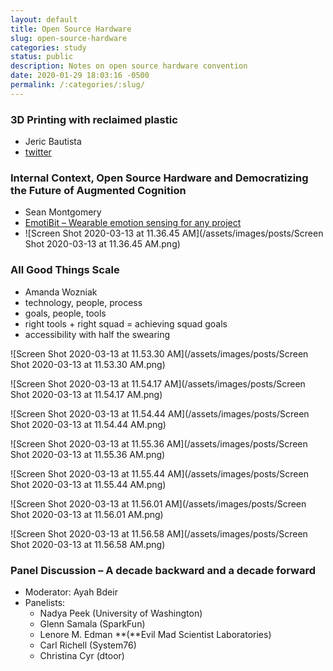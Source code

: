 ```yaml
---
layout: default
title: Open Source Hardware
slug: open-source-hardware
categories: study
status: public
description: Notes on open source hardware convention
date: 2020-01-29 18:03:16 -0500
permalink: /:categories/:slug/
---
```


### 3D Printing with reclaimed plastic

- Jeric Bautista
- [twitter](https://twitter.com/jericprints?lang=en)

### Internal Context, Open Source Hardware and  Democratizing the Future of Augmented Cognition

 - Sean Montgomery
 - [EmotiBit – Wearable emotion sensing for any project](https://www.emotibit.com/)
 - ![Screen Shot 2020-03-13 at 11.36.45 AM](/assets/images/posts/Screen Shot 2020-03-13 at 11.36.45 AM.png)

 ### All  Good Things Scale

 - Amanda Wozniak
 - technology, people, process
 - goals, people, tools
 - right tools + right squad = achieving squad goals
 - accessibility with half the swearing

![Screen Shot 2020-03-13 at 11.53.30 AM](/assets/images/posts/Screen Shot 2020-03-13 at 11.53.30 AM.png)

![Screen Shot 2020-03-13 at 11.54.17 AM](/assets/images/posts/Screen Shot 2020-03-13 at 11.54.17 AM.png)

![Screen Shot 2020-03-13 at 11.54.44 AM](/assets/images/posts/Screen Shot 2020-03-13 at 11.54.44 AM.png)

![Screen Shot 2020-03-13 at 11.55.36 AM](/assets/images/posts/Screen Shot 2020-03-13 at 11.55.36 AM.png)

![Screen Shot 2020-03-13 at 11.55.44 AM](/assets/images/posts/Screen Shot 2020-03-13 at 11.55.44 AM.png)

![Screen Shot 2020-03-13 at 11.56.01 AM](/assets/images/posts/Screen Shot 2020-03-13 at 11.56.01 AM.png)

![Screen Shot 2020-03-13 at 11.56.58 AM](/assets/images/posts/Screen Shot 2020-03-13 at 11.56.58 AM.png)



### Panel  Discussion –  A decade backward and a decade forward
- Moderator: Ayah Bdeir
- Panelists:
  - Nadya Peek (University of Washington)
  - Glenn Samala (SparkFun)
  - Lenore M. Edman **(**Evil Mad Scientist Laboratories)
  - Carl Richell (System76) 
  - Christina Cyr (dtoor)

<!-- 
### Impact  of NDA-Free & Open Source on LSI Design & Fabrication
- Junichi  Akita 

  
### A  New and Radical Open Source Initiative Towards the Development of Advanced  Electric Propulsion for Space

- Michael  Bretti                                          

### How  Hardware Learns: Five Years in the Life of an Open Source Flood Warning  Design

- Robert  Ryan- Silva                                     

### Ada  Lovelace Fellow – YOLO, a social  robot for creativity

- Patricia  Alves Oliveira                               

### Ada  Lovelace Fellow –  I’m giving it all she’s got: Troubleshooting  with obsolete hardware in archives and museums

- Lorena Ramírez-López                                   

### LILACC:  Introducing the world’s first open source hardware Direct Air Carbon Capture  (DACC) machine

- Christopher  Neidi, Matthew Parker, Tao Wang           

### Why We Share: Open  Source, Nostalgia, and Play

- Libi Rose Striegl      


### Closing  Remarks    

- Alicia  Gibb -->